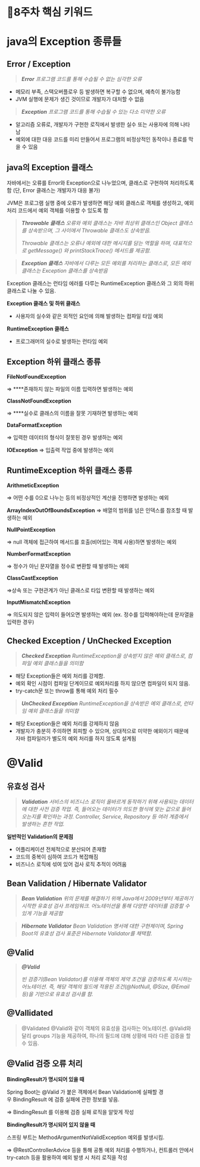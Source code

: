 # 🎯8주차 핵심 키워드


# java의 Exception 종류들

## Error / Exception

> ***Error**
프로그램 코드를 통해 수습될 수 없는 심각한 오류*
>
- 메모리 부족, 스택오버플로우 등 발생하면 복구할 수 없으며, 예측이 불가능함
- JVM 실행에 문제가 생긴 것이므로 개발자가 대처할 수 없음

> ***Exception**
프로그램 코드를 통해 수습될 수 있는 다소 미약한 오류*
>
- 알고리즘 오류로, 개발자가 구현한 로직에서 발생한 실수 또는 사용자에 의해 나타남
- 예외에 대한 대응 코드를 미리 만들어서 프로그램의 비정상적인 동작이나 종료를 막을 수 있음

## java의 Exception 클래스

자바에서는 오류를 Error와 Exception으로 나누었으며, 클래스로 구현하여 처리하도록 함
(단, Error 클래스는 개발자가 대응 불가)

JVM은 프로그램 실행 중에 오류가 발생하면 해당 예외 클래스로 객체를 생성하고, 예외 처리 코드에서 예외 객체를 이용할 수 있도록 함

> ***Throwable 클래스***
*오류와 예외 클래스는 자바 최상위 클래스인 Object 클래스를 상속받으며, 그 사이에서 Throwable 클래스도 상속받음.*
>
>
> *Throwable 클래스는 오류나 예외에 대한 메시지를 담는 역할을 하며, 대표적으로 getMessage() 와 printStackTrace() 메서드를 제공함.*
>

> ***Exception 클래스***
*자바에서 다루는 모든 예외를 처리하는 클래스로, 모든 예외 클래스는 Exception 클래스를 상속받음*
>

Exception 클래스는 런타임 에러를 다루는 RuntimeException 클래스와 그 외의 하위 클래스로 나눌 수 있음.

**Exception 클래스 및 하위 클래스**

- 사용자의 실수와 같은 외적인 요인에 의해 발생하는 컴파일 타임 예외

**RuntimeException 클래스**

- 프로그래머의 실수로 발생하는  런타임 예외

## Exception 하위 클래스 종류

**FileNotFoundException**

⇒ ****존재하지 않는 파일의 이름 입력하면 발생하는 예외

**ClassNotFoundException**

⇒ ****실수로 클래스의 이름을 잘못 기재하면 발생하는 예외

**DataFormatException**

⇒ 입력한 데이터의 형식이 잘못된 경우 발생하는 예외

**IOException**
⇒ 입출력 작업 중에 발생하는 예외

## RuntimeException 하위 클래스 종류

**ArithmeticException**

⇒ 어떤 수를 0으로 나누는 등의 비정상적인 계산을 진행하면 발생하는 예외

**ArrayIndexOutOfBoundsException**
⇒ 배열의 범위를 넘은 인덱스를 참조할 때 발생하는 예외

**NullPointException**

⇒ null 객체에 접근하여 메서드를 호출(비어있는 객체 사용)하면 발생하는 예외

**NumberFormatException**

⇒ 정수가 아닌 문자열을 정수로 변환할 때 발생하는 예외

**ClassCastException** 

⇒상속 또는 구현관계가 아닌 클래스로 타입 변환할 때 발생하는 예외

**InputMismatchException**

⇒ 의도되지 않은 입력이 들어오면 발생하는 예외
(ex. 정수를 입력해야하는데 문자열을 입력한 경우)

## Checked Exception / UnChecked Exception

> ***Checked Exception**
RuntimeException을 상속받지 않은 예외 클래스로,  컴파일 예외 클래스들을 의미함*
>
- 해당 Exception들은 예외 처리를 강제함.
- 예외 확인 시점이 컴파일 단계이므로 예외처리를 하지 않으면 컴파일이 되지 않음.
- try-catch문 또는 throw를 통해 예외 처리 필수

> ***UnChecked Exception**
RuntimeException을 상속받은 예외 클래스로, 런타임 예외 클래스들을 의미함*
>
- 해당 Exception들은 예외 처리를 강제하지 않음
- 개발자가 충분히  주의하면 회피할 수 있으며, 상대적으로 미약한 예외이기 때문에 자바 컴파일러가 별도의 예외 처리를 하지 않도록 설계됨


# @Valid

## 유효성 검사

> ***Validation**
서비스의 비즈니스 로직이 올바르게 동작하기 위해 사용되는 데이터에 대한 사전 검증 작업.
즉, 들어오는 데이터가 의도한 형식에 맞는 값으로 들어오는지를 확인하는 과정.
Controller, Service, Repository 등 여러 계층에서 발생하는 흔한 작업.*
>

**일반적인 Validation의 문제점**

- 어플리케이션 전체적으로 분산되어 존재함
- 코드의 중복이 심하여 코드가 복잡해짐
- 비즈니스 로직에 섞여 있어 검사 로직 추적이 어려움

## Bean Validation / Hibernate Validator

> ***Bean Validation**
위의 문제를 해결하기 위해 Java에서 2009년부터 제공하기 시작한 유효성 검사 프레임워크.
어노테이션을 통해 다양한 데이터를 검증할 수 있게 기능을 제공함*
>

> ***Hibernate Validator**
Bean Validation 명서에 대한 구현체이며, Spring Boot의 유효성 검사 표준은 Hibernate Validator를 채택함.*
>

## @Valid

> ***@Valid***
>
>
> *빈 검증기(Bean Validator)를 이용해 객체의 제약 조건을 검증하도록 지시하는 어노테이션.
> 즉, 해당 객체의 필드에 적용된 조건(@NotNull, @Size, @Email 등)을 기반으로 유효성 검사를  함.*
>

## **@Vallidated**

> @Validated
@Valid와 같이 객체의 유효성을 검사하는 어노테이션.
@Valid와 달리 groups 기능을 제공하여, 하나의 필드에 대해 상황에 따라 다른 검증을 할 수 있음.
>

## @Valid 검증 오류 처리

**BindingResult가 명시되어 있을 때**

Spring Boot는 @Valid 가 붙은 객체에서 Bean Validation에 실패할 경우 BindingResult 에 검증 실패에 관한 정보를 넣음.

⇒ BindingResult 를 이용해 검증 실패 로직을 알맞게 작성

**BindingResult가 명시되어 있지 않을 때**

스프링 부트는 MethodArgumentNotValidException 예외를 발생시킴.

⇒ @RestControllerAdvice 등을 통해 공통 예외 처리를 수행하거나, 컨트롤러 안에서 try-catch
등을 활용하여 예외 발생 시 처리 로직을 작성